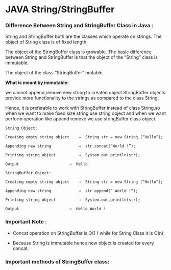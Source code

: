 # JAVA String/StringBuffer 

### Difference Between String and StringBuffer Class in Java :


String and StringBuffer both are the classes which operate on strings. The object of  String class is of fixed length. 

The object of the StringBuffer class is growable. The basic difference between String and StringBuffer is that the object of the “String” class is immutable. 

The object of the class “StringBuffer” mutable.


[]()

**What is meant by immutable:** 

we cannot append,remove new string to created object.StringBuffer objects provide more functionality to the strings as compared to the class String. 

Hence, it is preferable to work with StringBuffer instead of class String.so when we want to make fixed size string use string object and when we want perform operation like append remove we use stringBuffer class object.

```
String Object:

Creating empty string object    →  String str = new String (“Hello”); 

Appending new string            →  str.concat(“World !”);

Printing string object          →  System.out.println(str);

Output		                →  Hello

StringBuffer Object:

Creating empty string object    →  String str = new String (“Hello”); 

Appending new string            →  str.append(“ World !”);

Printing string object          →  System.out.println(str);

Output		                →  Hello World !

```

### Important Note :
- Concat operation on StringBuffer is O(1 ) while for String Class it is O(n).

- Because String is immutable hence new object is created for every concat.



### Important methods of StringBuffer class:

[]()

